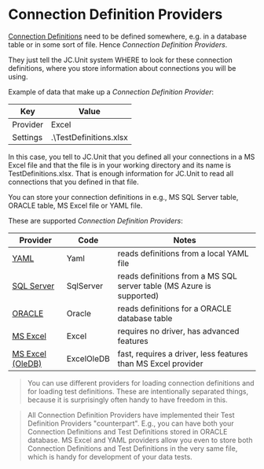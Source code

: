 # Connection Definition Providers

[Connection Definitions](./what-is-connection-definition) need to be defined somewhere, e.g. in a database table or in some sort of file. Hence *Connection Definition Providers*. 

They just tell the JC.Unit system WHERE to look for these connection definitions, where you store information about connections you will be using.

Example of data that make up a *Connection Definition Provider*:

| Key      | Value                  |
| -------- | ---------------------- |
| Provider | Excel                  |
| Settings | .\TestDefinitions.xlsx |

In this case, you tell to JC.Unit that you defined all your connections in a MS Excel file and that the file is in your working directory and its name is TestDefinitions.xlsx. That is enough information for JC.Unit to read all connections that you defined in that file.

You can store your connection definitions in e.g., MS SQL Server table, ORACLE table, MS Excel file or YAML file.

These are supported *Connection Definition Providers*:

| Provider         | Code       | Notes                                     |
| ---------------- | ---------- | ----------------------------------------  |
| [YAML](./providers/yaml)        | Yaml       | reads definitions from a local YAML file
| [SQL Server](./providers/sql-server) | SqlServer  | reads definitions from a MS SQL server table (MS Azure is supported)
| [ORACLE](./providers/oracle)     | Oracle     | reads definitions for a ORACLE database table
| [MS Excel](./providers/ms-excel)         | Excel      | requires no driver, has advanced features
| [MS Excel (OleDB)](./providers/ms-excel-oledb) | ExcelOleDB | fast, requires a driver, less features than MS Excel provider


> You can use different providers for loading connection definitions and for loading test definitions. These are intentionally separated things, because it is surprisingly often handy to have freedom in this.

> All Connection Definition Providers have implemented their Test Definition Providers "counterpart". E.g., you can have both your Connection Definitions and Test Definitions stored in ORACLE database. MS Excel and YAML providers allow you even to store both Connection Definitions and Test Definitions in the very same file, which is handy for development of your data tests.